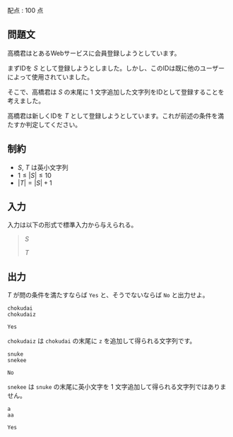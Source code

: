 配点 : $100$ 点

## 問題文

高橋君はとあるWebサービスに会員登録しようとしています。

まずIDを $S$ として登録しようとしました。しかし、このIDは既に他のユーザーによって使用されていました。

そこで、高橋君は $S$ の末尾に $1$ 文字追加した文字列をIDとして登録することを考えました。

高橋君は新しくIDを $T$ として登録しようとしています。これが前述の条件を満たすか判定してください。

## 制約

- $S$, $T$ は英小文字列
- $1 \leq |S| \leq 10$
- $|T| = |S| + 1$

## 入力

入力は以下の形式で標準入力から与えられる。

> $S$
> 
> $T$

## 出力

$T$ が問の条件を満たすならば `Yes` と、そうでないならば `No` と出力せよ。

```input1
chokudai
chokudaiz
```

```output1
Yes
```

`chokudaiz` は `chokudai` の末尾に `z` を追加して得られる文字列です。

```input2
snuke
snekee
```

```output2
No
```

`snekee` は `snuke` の末尾に英小文字を $1$ 文字追加して得られる文字列ではありません。

```input3
a
aa
```

```output3
Yes
```
